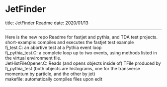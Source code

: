 # JetFinder
title: JetFinder Readme
date: 2020/01/13
__________
Here is the new repo Readme for fastjet and pythia, and TDA test projects. <br />
short-example: compiles and executes the fastjet test example<br />
fj_test.C: an abortive test at a Pythia event loop<br />
fj_pythia_test.C: a complete loop up to two events, using methods listed in the virtual environment file.<br />
JetHistFileOpener.C: Reads (and opens objects inside of) TFile produced by fj_pythia_test (both objects are histograms, one for the transverse momentum by particle, and the other by jet) <br /> 
makefile: automatically compiles files upon edit
